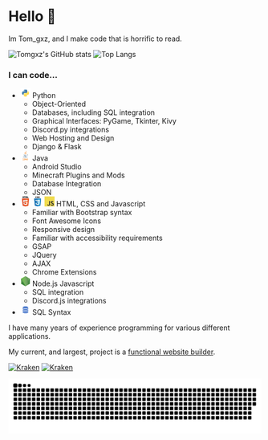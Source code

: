 # Hello 👋

Im Tom_gxz, and I make code that is horrific to read.

![Tomgxz's GitHub stats](https://github-readme-stats.vercel.app/api?username=Tomgxz&show_icons=true&theme=holi&hide_border=true&bg_color=00000000&include_all_commits=false)
![Top Langs](https://github-readme-stats.vercel.app/api/top-langs/?username=Tomgxz&theme=holi&hide_border=true&bg_color=00000000&layout=compact)

<!-- ![Tomgxz's wakatime stats](https://github-readme-stats.vercel.app/api/wakatime?username=Tomgxz) -->


### I can code...

- <code><img height="20" alt="python" src="https://raw.githubusercontent.com/github/explore/80688e429a7d4ef2fca1e82350fe8e3517d3494d/topics/python/python.png"></code> Python
  + Object-Oriented
  + Databases, including SQL integration
  + Graphical Interfaces: PyGame, Tkinter, Kivy
  + Discord.py integrations
  + Web Hosting and Design 
  + Django & Flask
- <code><img height="20" alt="java" src="https://raw.githubusercontent.com/github/explore/5b3600551e122a3277c2c5368af2ad5725ffa9a1/topics/java/java.png"></code> Java
  + Android Studio
  + Minecraft Plugins and Mods
  + Database Integration
  + JSON
- <code><img height="20" alt="html" src="https://raw.githubusercontent.com/github/explore/80688e429a7d4ef2fca1e82350fe8e3517d3494d/topics/html/html.png"></code> <code><img height="20" alt="css" src="https://raw.githubusercontent.com/github/explore/80688e429a7d4ef2fca1e82350fe8e3517d3494d/topics/css/css.png"></code> <code><img height="20" alt="javascript" src="https://raw.githubusercontent.com/github/explore/80688e429a7d4ef2fca1e82350fe8e3517d3494d/topics/javascript/javascript.png"></code> HTML, CSS and Javascript
  + Familiar with Bootstrap syntax
  + Font Awesome Icons
  + Responsive design
  + Familiar with accessibility requirements
  + GSAP
  + JQuery
  + AJAX
  + Chrome Extensions
- <code><img height="20" alt="nodejs" src="https://raw.githubusercontent.com/github/explore/80688e429a7d4ef2fca1e82350fe8e3517d3494d/topics/nodejs/nodejs.png"></code> Node.js Javascript
  + SQL integration
  + Discord.js integrations
- <code><img height="20" alt="sql" src="https://raw.githubusercontent.com/github/explore/80688e429a7d4ef2fca1e82350fe8e3517d3494d/topics/sql/sql.png"></code> SQL Syntax


I have many years of experience programming for various different applications.

My current, and largest, project is a [functional website builder](https://github.com/Tomgxz/Kraken).

[![Kraken](https://github-readme-stats.vercel.app/api/pin/?username=Tomgxz&repo=Kraken&theme=holi&show_icons=true&hide_border=true&bg_color=00000000)](https://www.github.com/Tomgxz/Kraken)
[![Kraken](https://github-readme-stats.vercel.app/api/pin/?username=Tomgxz&repo=SchwimbleGromp-v2&theme=holi&show_icons=true&hide_border=true&bg_color=00000000)](https://www.github.com/Tomgxz/SchwimbleGromp-v2)

<picture>
  <source media="(prefers-color-scheme: dark)" srcset="github-user-contribution.svg" />
  <source media="(prefers-color-scheme: light)" srcset="github-user-contribution-light.svg" />
  <img alt="github-snake" src="github-user-contribution.svg" />
</picture>

<!--
<a href="https://twitter.com/">
  <img align="right" alt="Twitter" width="21px" src="https://upload.wikimedia.org/wikipedia/commons/thumb/6/6f/Logo_of_Twitter.svg/768px-Logo_of_Twitter.svg.png?20220821125553" />
</a>-->
